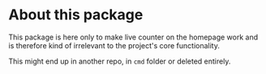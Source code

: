 # About this package

This package is here only to make live counter on the homepage work and is therefore kind of irrelevant to the project's core functionality.

This might end up in another repo, in `cmd` folder or deleted entirely.
